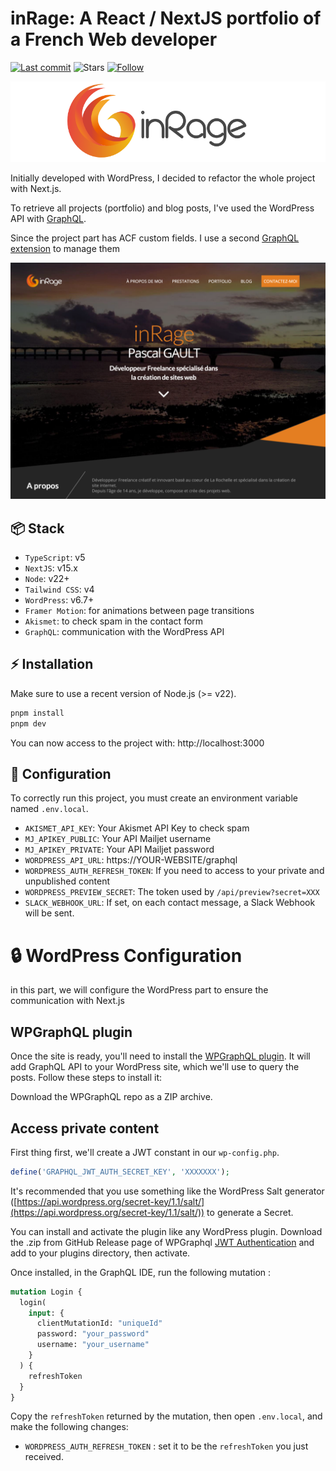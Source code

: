 # inRage: A React / NextJS portfolio of a French Web developer

[![Last commit](https://img.shields.io/github/last-commit/akiletour/inrage)](https://github.com/akiletour/inrage/commits/main)
![Stars](https://img.shields.io/github/stars/akiletour/inrage?label=%E2%AD%90%20Stars)
[![Follow](https://img.shields.io/github/followers/akiletour?label=Please%20follow%20%20to%20support%20my%20work&style=social)](https://github.com/Akiletour)

<p align="center">
<img alt="Portfolio inRage - Pascal GAULT" src="./public/images/inline-logo.png" />
</p>

Initially developed with WordPress, I decided to refactor the whole project with Next.js.

To retrieve all projects (portfolio) and blog posts, I've used the WordPress API with [GraphQL](https://fr.wordpress.org/plugins/wp-graphql/).

Since the project part has ACF custom fields. I use a second [GraphQL extension](https://www.wpgraphql.com/acf/) to manage them

![inRage](./public/images/screenshot.png)

## 📦 Stack

- `TypeScript`: v5
- `NextJS`: v15.x
- `Node`: v22+
- `Tailwind CSS`: v4
- `WordPress`: v6.7+
- `Framer Motion`: for animations between page transitions
- `Akismet`: to check spam in the contact form
- `GraphQL`: communication with the WordPress API

## ⚡️ Installation

Make sure to use a recent version of Node.js (>= v22).

```bash
pnpm install
pnpm dev
```

You can now access to the project with: http://localhost:3000

## 🔧 Configuration

To correctly run this project, you must create an environment variable named `.env.local`.

- `AKISMET_API_KEY`: Your Akismet API Key to check spam
- `MJ_APIKEY_PUBLIC`: Your API Mailjet username
- `MJ_APIKEY_PRIVATE`: Your API Mailjet password
- `WORDPRESS_API_URL`: https://YOUR-WEBSITE/graphql
- `WORDPRESS_AUTH_REFRESH_TOKEN`: If you need to access to your private and unpublished content
- `WORDPRESS_PREVIEW_SECRET`: The token used by `/api/preview?secret=XXX`
- `SLACK_WEBHOOK_URL`: If set, on each contact message, a Slack Webhook will be sent.

# 🔒️ WordPress Configuration

in this part, we will configure the WordPress part to ensure the communication with Next.js

## WPGraphQL plugin

Once the site is ready, you'll need to install the [WPGraphQL plugin](https://github.com/wp-graphql/wp-graphql). It will add GraphQL API to your WordPress site, which we'll use to query the posts. Follow these steps to install it:

Download the WPGraphQL repo as a ZIP archive.

## Access private content

First thing first, we'll create a JWT constant in our `wp-config.php`.

```php
define('GRAPHQL_JWT_AUTH_SECRET_KEY', 'XXXXXXX');
```

It's recommended that you use something like the WordPress Salt generator ([https://api.wordpress.org/secret-key/1.1/salt/](https://api.wordpress.org/secret-key/1.1/salt/)) to generate a Secret.

You can install and activate the plugin like any WordPress plugin. Download the .zip from GitHub Release page of WPGraphql [JWT Authentication](https://github.com/wp-graphql/wp-graphql-jwt-authentication/releases) and add to your plugins directory, then activate.

Once installed, in the GraphQL IDE, run the following mutation :

```graphql
mutation Login {
  login(
    input: {
      clientMutationId: "uniqueId"
      password: "your_password"
      username: "your_username"
    }
  ) {
    refreshToken
  }
}
```

Copy the `refreshToken` returned by the mutation, then open `.env.local`, and make the following changes:

- `WORDPRESS_AUTH_REFRESH_TOKEN` : set it to be the `refreshToken` you just received.
